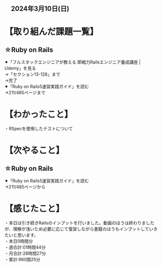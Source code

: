 ## 　2024年3月10日(日)
# 【取り組んだ課題一覧】
## ☆Ruby on Rails
⚫︎「フルスタックエンジニアが教える 即戦力Railsエンジニア養成講座 | Udemy」を見る<br>
→「セクション13-128」まで<br>
→完了<br>
⚫︎「Ruby on Rails5速習実践ガイド」を読む<br>
→211/485ページまで<br>
# 【わかったこと】
・RSpecを使用したテストについて<br>
# 【次やること】
## ☆Ruby on Rails
⚫︎「Ruby on Rails5速習実践ガイド」を読む<br>
→211/485ページから<br>
# 【感じたこと】
・本日は引き続きRailsのインプットを行いました。動画のほうは終わりましたが、理解が浅いため必要に応じて復習しながら書籍のほうもインプットしていきたいと思います。<br>
・本日0時間分<br>
・週合計:01時間44分<br>
・月合計:28時間27分<br>
・累計:960間25分<br>
